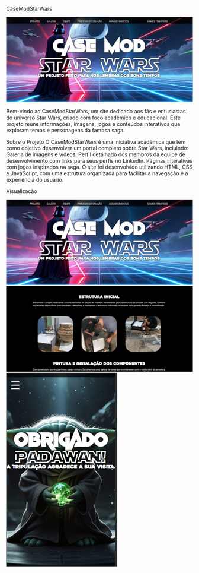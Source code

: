 CaseModStarWars

![Imagem do site](./Objetos/Prints/1.png)

Bem-vindo ao CaseModStarWars, um site dedicado aos fãs e entusiastas do universo Star Wars, criado com foco acadêmico e educacional. Este projeto reúne informações, imagens, jogos e conteúdos interativos que exploram temas e personagens da famosa saga.

Sobre o Projeto
O CaseModStarWars é uma iniciativa acadêmica que tem como objetivo desenvolver um portal completo sobre Star Wars, incluindo:
Galeria de imagens e vídeos.
Perfil detalhado dos membros da equipe de desenvolvimento com links para seus perfis no LinkedIn.
Páginas interativas com jogos inspirados na saga.
O site foi desenvolvido utilizando HTML, CSS e JavaScript, com uma estrutura organizada para facilitar a navegação e a experiência do usuário.

Visualização

![Imagem do site](./Objetos/Prints/1.png)
![Imagem do site](./Objetos/Prints/2.png)
![Imagem do site](./Objetos/Prints/3.png)
